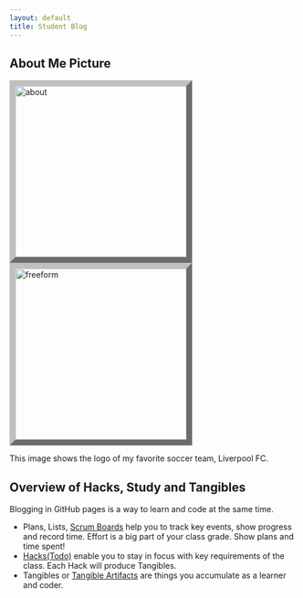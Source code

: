 ```yaml
---
layout: default
title: Student Blog
---
```




## About Me Picture

<img align="center" style="border:10px outset silver;" src="{{site.baseurl}}/images/photo.png" height="300px" alt="about"/>
<img align="center" style="border:10px outset silver;" src="{{site.baseurl}}/images/Liverpool_FC.png" height="300px" alt="freeform"/>

This image shows the logo of my favorite soccer team, Liverpool FC.

## Overview of Hacks, Study and Tangibles
Blogging in GitHub pages is a way to learn and code at the same time. 

- Plans, Lists, [Scrum Boards](https://clickup.com/blog/scrum-board/) help you to track key events, show progress and record time.  Effort is a big part of your class grade.  Show plans and time spent!
- [Hacks(Todo)](https://levelup.gitconnected.com/six-ultimate-daily-hacks-for-every-programmer-60f5f10feae) enable you to stay in focus with key requirements of the class.  Each Hack will produce Tangibles.
- Tangibles or [Tangible Artifacts](https://en.wikipedia.org/wiki/Artifact_(software_development)) are things you accumulate as a learner and coder. 
